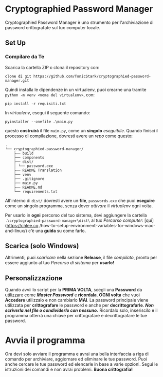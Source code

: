 # Cryptographied Password Manager
Cryptographied Password Manager è uno strumento per l'archiviazione di password crittografate sul tuo computer locale.

## Set Up

### Compilare da Te
Scarica la cartella ZIP o clona il repository con:
```
clone di git https://github.com/TonicStark/cryptographied-password-manager.git
```

Quindi installa le dipendenze in un virtualenv, puoi crearne una tramite `python -m venv <nome del virtualenv>`, con:
```
pip install -r requisiti.txt
```
In *virtualenv*, esegui il seguente comando:
```
pyinstaller --onefile .\main.py
```
questo **costruirà** il file `main.py`, come un **singolo** *eseguibile*.
Quando finisci il processo di compilazione, dovresti avere un *repo* come questo:
```
.
└── cryptographied-password-manager/
    ├── build
    ├── components
    ├── dist/
    │ └── password.exe
    ├── README Translation
    ├── venv
    ├── .gitignore
    ├── main.py
    ├── README.md
    └── requirements.txt
```
All'interno di `dist/` dovresti avere un **file**, `passwords.exe` che puoi **eseguire** come un singolo programma, senza dover *attivare* il *virtualenv* ogni volta.

Per usarlo in **ogni** percorso del tuo sistema, devi aggiungere la cartella `.\cryptographied-password-manager\dist\` al tuo *Percorso computer*: [qui](https://chlee.co /how-to-setup-environment-variables-for-windows-mac-and-linux/) c'è una **guida** su come farlo.

## Scarica (solo Windows)
Altrimenti, puoi *scaricare* nella sezione **Release**, il file *compilato*, pronto per essere aggiunto al tuo *Percorso di sistema* per **usarlo!**

## Personalizzazione
Quando avvii lo script per la **PRIMA VOLTA**, scegli una **Password** da utilizzare come **_Master Password_** e **ricordala**. **OGNI volta** che vuoi **Accedere** utilizzalo e non cambiarlo **MAI**. La password principale viene utilizzata per **crittografare** le password e anche per **decrittografarle**. **_Non scriverla nel file o condividerlo con nessuno._** Ricordalo solo, inseriscilo e il programma otterrà una chiave per crittografare e decrittografare le tue password.

# Avvia il programma
Ora devi solo avviare il programma e avrai una bella interfaccia a riga di comando per archiviare, aggiornare ed eliminare le tue password. Puoi anche cercare le tue password ed elencarle in base a varie opzioni. Segui le istruzioni dei comandi e non avrai problemi. **Buona crittografia!**